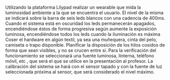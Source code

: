 Utilizando la plataforma Lilypad realizar un wearable que mida la luminosidad ambiente
a la que se encuentra el usuario. El nivel de la misma se indicará sobre la barra de seis leds
blancos con una cadencia de 400ms. Cuando el sistema está en oscuridad los leds permanecerán
apagados, encendiéndose éstos de forma progresiva según aumente la exposición luminosa,
encendiéndose todos los leds cuando la iluminación es máxima
Coser el hardware en algún textil, ya sea una muñequera, cinta del pelo, camiseta o
trapo disponible. Planificar la disposición de los hilos cosidos de forma que sean visibles, y no se
crucen entre sí.
Para la verificación del funcionamiento se seleccionará una fuente luminosa, linterna,
teléfono móvil, etc , que será el que se utilice en la presentación al profesor. La calibración del
sistema se hará con el sensor tapado y con la fuente de luz seleccionada próxima al sensor, que
será considerado el nivel máximo.